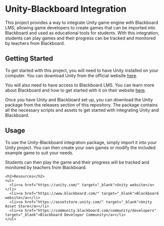 <!DOCTYPE html>
<html>
  <head>
   
  </head>
  <body>
    <h1>Unity-Blackboard Integration</h1>
    <p>This project provides a way to integrate Unity game engine with Blackboard LMS, allowing game developers to create games that can be imported into Blackboard and used as educational tools for students. With this integration, students can play games and their progress can be tracked and monitored by teachers from Blackboard.</p>
    <h2>Getting Started</h2>
    <p>To get started with this project, you will need to have Unity installed on your computer. You can download Unity from the official website <a href="https://unity.com/" target="_blank">here</a>.</p>
    <p>You will also need to have access to Blackboard LMS. You can learn more about Blackboard and how to get started with it on their website <a href="https://www.blackboard.com/" target="_blank">here</a>.</p>
    <p>Once you have Unity and Blackboard set up, you can download the Unity package from the releases section of this repository. The package contains all the necessary scripts and assets to get started with integrating Unity and Blackboard.</p>
    <h2>Usage</h2>
    <p>To use the Unity-Blackboard integration package, simply import it into your Unity project. You can then create your own games or modify the included example game to suit your needs.</p>
    <p>Students can then play the game and their progress will be tracked and monitored by teachers from Blackboard.</p>
    
    <h2>Resources</h2>
    <ul>
      <li><a href="https://unity.com/" target="_blank">Unity website</a></li>
      <li><a href="https://www.blackboard.com/" target="_blank">Blackboard website</a></li>
      <li><a href="https://assetstore.unity.com/" target="_blank">Unity Asset Store</a></li>
      <li><a href="https://community.blackboard.com/community/developers" target="_blank">Blackboard Developer Community</a></li>
    </ul>
  </body>
</html>
